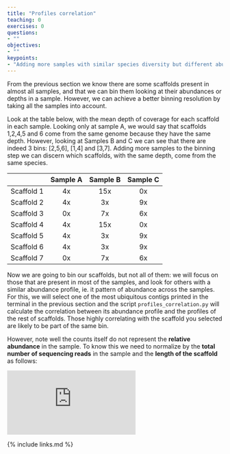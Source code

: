 ```yaml
---
title: "Profiles correlation"
teaching: 0
exercises: 0
questions:
- ""
objectives:
- ""
keypoints:
- "Adding more samples with similar species diversity but different abundances increases the binning resolution."
---
```


From the previous section we know there are some scaffolds present in almost all samples, and that we can bin them looking at their abundances or depths in a sample. However, we can achieve a better binning resolution by taking all the samples into account.

Look at the table below, with the mean depth of coverage for each scaffold in each sample. Looking only at sample A, we would say that scaffolds 1,2,4,5 and 6 come from the same genome because they have the same depth. However, looking at Samples B and C we can see that there are indeed 3 bins: [2,5,6], [1,4] and [3,7]. Adding more samples to the binning step we can discern which scaffolds, with the same depth, come from the same species.

|            	| Sample A 	| Sample B 	| Sample C 	|
|:----------:	|:--------:	|:--------:	|:--------:	|
| Scaffold 1 	|    4x    	|    15x   	|    0x    	|
| Scaffold 2 	|    4x    	|    3x    	|    9x    	|
| Scaffold 3 	|    0x    	|    7x    	|    6x    	|
| Scaffold 4 	|    4x    	|    15x   	|    0x    	|
| Scaffold 5 	|    4x    	|    3x    	|    9x    	|
| Scaffold 6 	|    4x    	|    3x    	|    9x    	|
| Scaffold 7 	|    0x    	|    7x    	|    6x    	|

Now we are going to bin our scaffolds, but not all of them: we will focus on those that are present in most of the samples, and look for others with a similar abundance profile, ie. it pattern of abundance across the samples. For this, we will select one of the most ubiquitous contigs printed in the terminal in the previous section and the script `profiles_correlation.py` will calculate the correlation between its abundance profile  and the profiles of the rest of scaffolds. Those highly correlating with the scaffold you selected are likely to be part of the same bin.


However, note well the counts itself do not represent the **relative abundance** in the sample. To know this we need to normalize by the **total number of sequencing reads** in the sample and the **length of the scaffold** as follows:

![equation](https://latex.codecogs.com/gif.latex?Relative%20Abundance%20%3D%20%5Cfrac%7BMapped%20Reads%7D%7BTotalReads%20*%20Scaffold%20Length%7D)



{% include links.md %}
